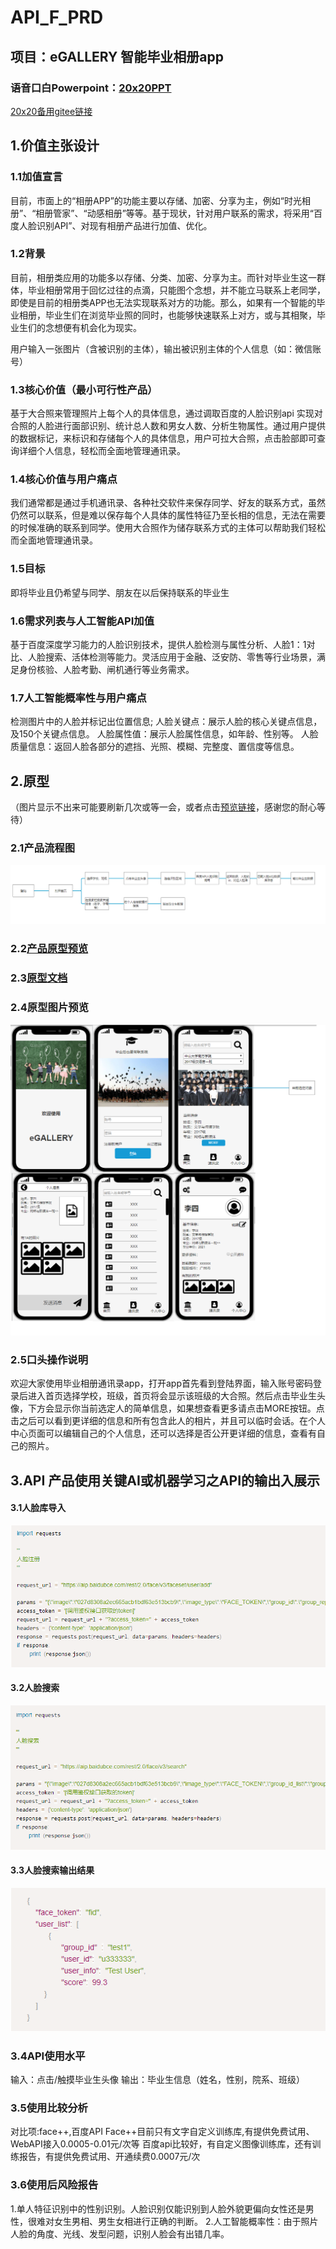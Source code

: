 # API_F_PRD
## 项目：eGALLERY 智能毕业相册app
### 语音口白Powerpoint：[20x20PPT](2020.pptx)
[20x20备用gitee链接](https://gitee.com/NFUNM078/yuanxingyulan/blob/master/2020.pptx)
## 1.价值主张设计

### 1.1加值宣言
目前，市面上的“相册APP”的功能主要以存储、加密、分享为主，例如“时光相册”、“相册管家”、“动感相册”等等。基于现状，针对用户联系的需求，将采用“百度人脸识别API”、对现有相册产品进行加值、优化。

### 1.2背景
目前，相册类应用的功能多以存储、分类、加密、分享为主。而针对毕业生这一群体，毕业相册常用于回忆过往的点滴，只能图个念想，并不能立马联系上老同学，即使是目前的相册类APP也无法实现联系对方的功能。那么，如果有一个智能的毕业相册，毕业生们在浏览毕业照的同时，也能够快速联系上对方，或与其相聚，毕业生们的念想便有机会化为现实。


用户输入一张图片（含被识别的主体），输出被识别主体的个人信息（如：微信账号）

### 1.3核心价值（最小可行性产品）

基于大合照来管理照片上每个人的具体信息，通过调取百度的人脸识别api 实现对合照的人脸进行面部识别、统计总人数和男女人数、分析生物属性。通过用户提供的数据标记，来标识和存储每个人的具体信息，用户可拉大合照，点击脸部即可查询详细个人信息，轻松而全面地管理通讯录。

### 1.4核心价值与用户痛点

我们通常都是通过手机通讯录、各种社交软件来保存同学、好友的联系方式，虽然仍然可以联系，但是难以保存每个人具体的属性特征乃至长相的信息，无法在需要的时候准确的联系到同学。使用大合照作为储存联系方式的主体可以帮助我们轻松而全面地管理通讯录。

### 1.5目标
即将毕业且仍希望与同学、朋友在以后保持联系的毕业生

### 1.6需求列表与人工智能API加值

基于百度深度学习能力的人脸识别技术，提供人脸检测与属性分析、人脸1：1对比、人脸搜索、活体检测等能力。灵活应用于金融、泛安防、零售等行业场景，满足身份核验、人脸考勤、闸机通行等业务需求。

### 1.7人工智能概率性与用户痛点

检测图片中的人脸并标记出位置信息; 人脸关键点：展示人脸的核心关键点信息，及150个关键点信息。 人脸属性值：展示人脸属性信息，如年龄、性别等。 人脸质量信息：返回人脸各部分的遮挡、光照、模糊、完整度、置信度等信息。

## 2.原型

（图片显示不出来可能要刷新几次或等一会，或者点击[预览链接](http://nfunm078.gitee.io/yuanxingyulan)，感谢您的耐心等待）

### 2.1产品流程图
![产品流程图](liucheng.png)

### 2.2[产品原型预览](http://nfunm078.gitee.io/yuanxingyulan)

### 2.3[原型文档](final.rp)

### 2.4原型图片预览

![图片预览](Untitled.png)

### 2.5口头操作说明

欢迎大家使用毕业相册通讯录app，打开app首先看到登陆界面，输入账号密码登录后进入首页选择学校，班级，首页将会显示该班级的大合照。然后点击毕业生头像，下方会显示你当前选定人的简单信息，如果想查看更多请点击MORE按钮。点击之后可以看到更详细的信息和所有包含此人的相片，并且可以临时会话。在个人中心页面可以编辑自己的个人信息，还可以选择是否公开更详细的信息，查看有自己的照片。

## 3.API 产品使用关键AI或机器学习之API的输出入展示
#### 3.1人脸库导入

![人脸库导入](人脸库管理1.png)

#### 3.2人脸搜索
![人脸搜索](https://github.com/arstsundere/API_F_PRD/blob/master/3f90488022687356483653ef0e3b53f.png)
#### 3.3人脸搜索输出结果
![人脸搜索输出结果](https://github.com/arstsundere/API_F_PRD/blob/master/eef322464b85c94c51005cb233bf1b3.png)

### 3.4API使用水平
输入：点击/触摸毕业生头像
输出：毕业生信息（姓名，性别，院系、班级）

### 3.5使用比较分析
对比项:face++,百度API
Face++目前只有文字自定义训练库,有提供免费试用、WebAPI接入0.0005-0.01元/次等
百度api比较好，有自定义图像训练库，还有训练报告，有提供免费试用、开通续费0.0007元/次

### 3.6使用后风险报告
1.单人特征识别中的性别识别。人脸识别仅能识别到人脸外貌更偏向女性还是男性，很难对女生男相、男生女相进行正确的判断。
2.人工智能概率性：由于照片人脸的角度、光线、发型问题，识别人脸会有出错几率。

